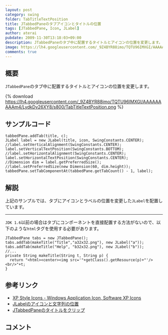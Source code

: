 ```yaml
---
layout: post
category: swing
folder: TabTitleTextPosition
title: JTabbedPaneのタブアイコンとタイトルの位置
tags: [JTabbedPane, Icon, JLabel]
author: aterai
pubdate: 2009-11-30T13:18:03+09:00
description: JTabbedPaneのタブ中に配置するタイトルとアイコンの位置を変更します。
image: https://lh4.googleusercontent.com/_9Z4BYR88imo/TQTU96IMXGI/AAAAAAAAAm4/LydkDv26XY8/s800/TabTitleTextPosition.png
comments: true
---
```

## 概要
`JTabbedPane`のタブ中に配置するタイトルとアイコンの位置を変更します。

{% download https://lh4.googleusercontent.com/_9Z4BYR88imo/TQTU96IMXGI/AAAAAAAAAm4/LydkDv26XY8/s800/TabTitleTextPosition.png %}

## サンプルコード
<pre class="prettyprint"><code>tabbedPane.addTab(title, c);
JLabel label = new JLabel(title, icon, SwingConstants.CENTER);
//label.setVerticalAlignment(SwingConstants.CENTER);
label.setVerticalTextPosition(SwingConstants.BOTTOM);
//label.setHorizontalAlignment(SwingConstants.CENTER);
label.setHorizontalTextPosition(SwingConstants.CENTER);
//Dimension dim = label.getPreferredSize();
//label.setPreferredSize(new Dimension(60, dim.height));
tabbedPane.setTabComponentAt(tabbedPane.getTabCount() - 1, label);
</code></pre>

## 解説
上記のサンプルでは、タブにアイコンとラベルの位置を変更した`JLabel`を配置しています。

- - - -
`JDK 1.6`以前の場合はタブにコンポーネントを直接配置する方法がないので、以下のような`html`タグを使用する必要があります。

<pre class="prettyprint"><code>JTabbedPane tabs = new JTabbedPane();
tabs.addTab(makeTitle("Title","a32x32.png"), new JLabel("a"));
tabs.addTab(makeTitle("Help", "b32x32.png"), new JLabel("b"));
//...
private String makeTitle(String t, String p) {
  return "&lt;html&gt;&lt;center&gt;&lt;img src='"+getClass().getResource(p)+"'/&gt;&lt;br/&gt;"+t;
}
</code></pre>

## 参考リンク
- [XP Style Icons - Windows Application Icon, Software XP Icons](http://www.icongalore.com/)
- [JLabelのアイコンと文字列の位置](http://ateraimemo.com/Swing/TextPositionAndAlignment.html)
- [JTabbedPaneのタイトルをクリップ](http://ateraimemo.com/Swing/ClippedTabLabel.html)

<!-- dummy comment line for breaking list -->

## コメント
